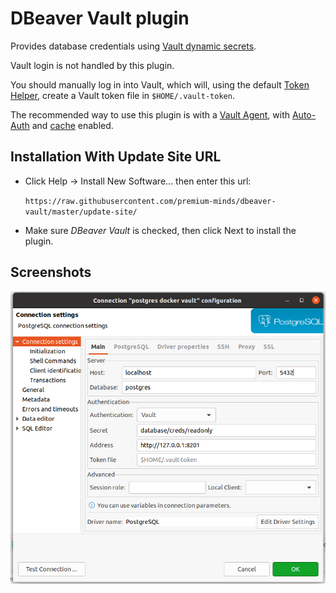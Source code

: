 # DBeaver Vault plugin

Provides database credentials using [Vault dynamic secrets](https://www.vaultproject.io/docs/secrets/databases).

Vault login is not handled by this plugin.

You should manually log in into Vault, which will, using the default [Token Helper](https://www.vaultproject.io/docs/commands/token-helper), create a Vault token file in `$HOME/.vault-token`.

The recommended way to use this plugin is with a [Vault Agent](https://www.vaultproject.io/docs/agent), with [Auto-Auth](https://www.vaultproject.io/docs/agent/autoauth) and [cache](https://www.vaultproject.io/docs/agent/caching) enabled.

## Installation With Update Site URL

 * Click Help → Install New Software... then enter this url:
 
    `https://raw.githubusercontent.com/premium-minds/dbeaver-vault/master/update-site/`
 * Make sure _DBeaver Vault_ is checked, then click Next to install the plugin.

## Screenshots

![dbeaver-vault.png](./screenshots/dbeaver-vault.png)
